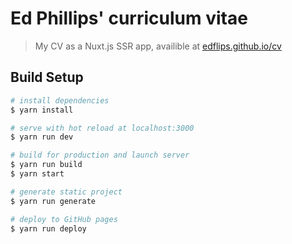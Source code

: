 # Ed Phillips' curriculum vitae

> My CV as a Nuxt.js SSR app, availible at [edflips.github.io/cv](https://edflips.github.io/cv/)

## Build Setup

```bash
# install dependencies
$ yarn install

# serve with hot reload at localhost:3000
$ yarn run dev

# build for production and launch server
$ yarn run build
$ yarn start

# generate static project
$ yarn run generate

# deploy to GitHub pages
$ yarn run deploy
```
